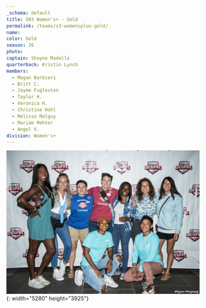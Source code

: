 ```yaml
---
_schema: default
title: S03 Women's+ - Gold
permalink: /teams/s3-womensplus-gold/
name:
color: Gold
season: 26
photo:
captain: Shayne Madella
quarterback: Kristin Lynch
members:
  - Megan Barbieri
  - Britt C.
  - Jayme Fuglesten
  - Taylor H.
  - Veronica H.
  - Christine Hohl
  - Melissa Malguy
  - Mariam Mehter
  - Angel V.
division: Women's+
---
```

![](/img/carolina-blue-w.jpg){: width="5280" height="3925"}